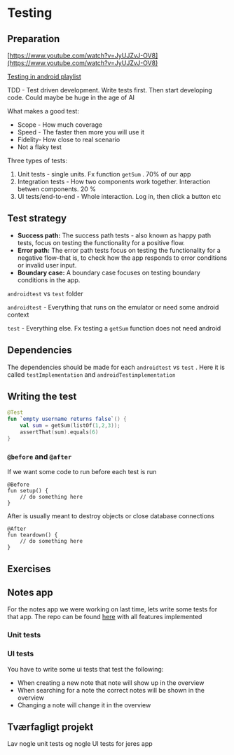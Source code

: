 # Testing



## Preparation

[https://www.youtube.com/watch?v=JyUJZvJ-OV8](https://www.youtube.com/watch?v=JyUJZvJ-OV8)



[Testing in android playlist](https://www.youtube.com/watch?v=EkfVL5vCDmo&list=PLQkwcJG4YTCSYJ13G4kVIJ10X5zisB2Lq&index=1)







TDD - Test driven development. Write tests first. Then start developing code. Could maybe be huge in the age of AI



What makes a good test:

- Scope - How much coverage 
- Speed - The faster then more you will use it
- Fidelity- How close to real scenario
- Not a flaky test



Three types of tests:

1. Unit tests - single units. Fx function `getSum` . 70% of our app
2. Integration tests - How two components work together. Interaction betwen components. 20 %
3. UI tests/end-to-end - Whole interaction. Log in, then click a button etc



## Test strategy

- **Success path:** The success path tests - also known as happy path tests, focus on testing the functionality for a positive flow.
- **Error path:** The error path tests focus on testing the  functionality for a negative flow–that is, to check how the app responds to error conditions or invalid user input.
- **Boundary case:** A boundary case focuses on testing boundary conditions in the app. 



`androidtest` vs `test` folder

`androidtest` - Everything that runs on the emulator or need some android context

`test` - Everything else. Fx testing a `getSum` function does not need android



## Dependencies

The dependencies should be made for each `androidtest` vs `test` . Here it is called `testImplementation` and `androidTestimplementation`





## Writing the test



```kotlin
@Test
fun `empty username returns false`() {
	val sum = getSum(listOf(1,2,3));
	assertThat(sum).equals(6)
}
```



### `@before` and `@after`

If we want some code to run before each test is run

```
@Before
fun setup() {
	// do something here
}
```



After is usually meant to destroy objects or close database connections

```
@After
fun teardown() {
	// do something here
}
```









## Exercises



## Notes app

For the notes app we were working on last time, lets write some tests for that app. The repo can be found [here](https://github.com/behu-kea/ita-23-2-sem-code/tree/for-testing-lecture/noteapp) with all features implemented



### Unit tests





### UI tests

You have to write some ui tests that test the following:

- When creating a new note that note will show up in the overview
- When searching for a note the correct notes will be shown in the overview
- Changing a note will change it in the overview







## Tværfagligt projekt

Lav nogle unit tests og nogle UI tests for jeres app



